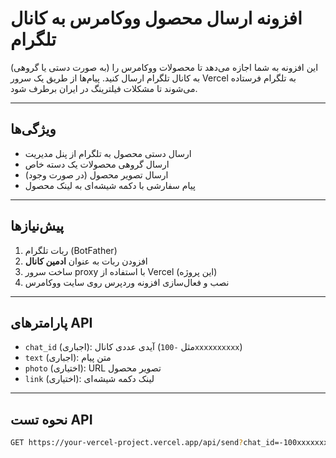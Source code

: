 # افزونه ارسال محصول ووکامرس به کانال تلگرام

این افزونه به شما اجازه می‌دهد تا محصولات ووکامرس را (به صورت دستی یا گروهی) به کانال تلگرام ارسال کنید. پیام‌ها از طریق یک سرور Vercel به تلگرام فرستاده می‌شوند تا مشکلات فیلترینگ در ایران برطرف شود.

---

## ویژگی‌ها

- ارسال دستی محصول به تلگرام از پنل مدیریت
- ارسال گروهی محصولات یک دسته خاص
- ارسال تصویر محصول (در صورت وجود)
- پیام سفارشی با دکمه شیشه‌ای به لینک محصول

---

## پیش‌نیازها

1. ربات تلگرام (BotFather)
2. افزودن ربات به عنوان **ادمین کانال**
3. ساخت سرور proxy با استفاده از Vercel (این پروژه)
4. نصب و فعال‌سازی افزونه وردپرس روی سایت ووکامرس

---

## پارامترهای API

- `chat_id` (اجباری): آیدی عددی کانال (مثل `-100xxxxxxxxxx`)
- `text` (اجباری): متن پیام
- `photo` (اختیاری): URL تصویر محصول
- `link` (اختیاری): لینک دکمه شیشه‌ای

---

## نحوه تست API

```bash
GET https://your-vercel-project.vercel.app/api/send?chat_id=-100xxxxxxxxxx&text=سلام&link=https://site.com&photo=https://site.com/image.jpg
